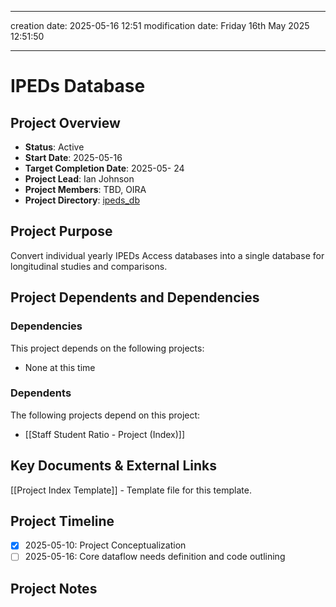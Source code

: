 
---
creation date: 2025-05-16 12:51
modification date: Friday 16th May 2025 12:51:50

---
# IPEDs Database
## Project Overview
- **Status**: Active
- **Start Date**: 2025-05-16
- **Target Completion Date**: 2025-05- 24
- **Project Lead**: Ian Johnson
- **Project Members**: TBD, OIRA
- **Project Directory**:  [ipeds_db](file:////C:/Users/ijohnson/OneDrive%20-%20University%20of%20Vermont/Documents/projects/ipeds_db) 
## Project Purpose
Convert individual yearly IPEDs Access databases into a single database for longitudinal studies and comparisons. 

## Project Dependents and Dependencies
### Dependencies 
This project depends on the following projects:
-  None at this time

### Dependents
The following projects depend on this project:
- [[Staff Student Ratio - Project (Index)]]

## Key Documents & External Links
[[Project Index Template]] - Template file for this template.

## Project Timeline

- [x] 2025-05-10: Project Conceptualization
- [ ] 2025-05-16: Core dataflow needs definition and code outlining

## Project Notes
